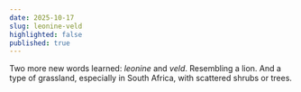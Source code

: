 ```yaml
---
date: 2025-10-17
slug: leonine-veld
highlighted: false
published: true
---
```

Two more new words learned: _leonine_ and _veld_. Resembling a lion. And a type of grassland, especially in South Africa, with scattered shrubs or trees.